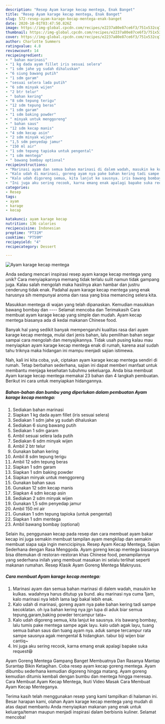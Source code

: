```yaml
---
description: "Resep Ayam karage kecap mentega, Enak Banget"
title: "Resep Ayam karage kecap mentega, Enak Banget"
slug: 572-resep-ayam-karage-kecap-mentega-enak-banget
date: 2020-10-01T03:47:50.826Z
image: https://img-global.cpcdn.com/recipes/e2237a80e87ce6f3/751x532cq70/ayam-karage-kecap-mentega-foto-resep-utama.jpg
thumbnail: https://img-global.cpcdn.com/recipes/e2237a80e87ce6f3/751x532cq70/ayam-karage-kecap-mentega-foto-resep-utama.jpg
cover: https://img-global.cpcdn.com/recipes/e2237a80e87ce6f3/751x532cq70/ayam-karage-kecap-mentega-foto-resep-utama.jpg
author: Charlotte Summers
ratingvalue: 4.8
reviewcount: 14
recipeingredient:
- " bahan marinasi"
- "1 kg dada ayam fillet iris sesuai selera"
- "1 sdm jahe yg sudah dihaluskan"
- "6 siung bawang putih"
- "1 sdm garam"
- "sesuai selera lada putih"
- "6 sdm minyak wijen"
- "2 btr telur"
- " bahan kering"
- "8 sdm tepung terigu"
- "12 sdm tepung beras"
- "1 sdm garam"
- "1 sdm baking powder"
- " minyak untuk menggoreng"
- " bahan saus"
- "12 sdm kecap manis"
- "4 sdm kecap asin"
- "2 sdm minyak wijen"
- "1,5 sdm penyedap jamur"
- "150 ml air"
- "1 sdm tepung tapioka untuk pengental"
- "1 sdm mentega"
- " bawang bombay optional"
recipeinstructions:
- "Marinasi ayam dan semua bahan marinasi di dalem wadah, masukin ke kulkas. wadahnya harus ditutup ya bund. aku marinasi nya cuma 1jam, kalo marinasi nya lebih lama lagi bakal lebih enak."
- "Kalo udah di marinasi, goreng ayam nya pake bahan kering tadi sampe kecoklatan. oh iya bahan kering nya jgn lupa di aduk biar semua tepung,garam,baking powder tercampur tata~"
- "Kalo udah digoreng semua, kita lanjut ke sausnya. iris bawang bombay, lalu tumis pake mentega sampe agak layu. kalo udah agak layu, tuang semua bahan saus dan tuang ayam nya. aduk sampe tercampur rata sampe sausnya agak mengental &amp; hidangkan. tabur biji wijen biar cantiq~"
- "Ini juga aku sering recook, karna emang enak apalagi bapake suka request😆"
categories:
- Resep
tags:
- ayam
- karage
- kecap

katakunci: ayam karage kecap 
nutrition: 136 calories
recipecuisine: Indonesian
preptime: "PT31M"
cooktime: "PT59M"
recipeyield: "4"
recipecategory: Dessert

---
```



![Ayam karage kecap mentega](https://img-global.cpcdn.com/recipes/e2237a80e87ce6f3/751x532cq70/ayam-karage-kecap-mentega-foto-resep-utama.jpg)

Anda sedang mencari inspirasi resep ayam karage kecap mentega yang unik? Cara menyiapkannya memang tidak terlalu sulit namun tidak gampang juga. Kalau salah mengolah maka hasilnya akan hambar dan justru cenderung tidak enak. Padahal ayam karage kecap mentega yang enak harusnya sih mempunyai aroma dan rasa yang bisa memancing selera kita.

Masukkan mentega di wajan yang telah dipanaskan. Kemudian masukkan bawang bombay dan ---- Selamat mencoba dan Terimakasih Cara membuat ayam karage kecap yang simple dan mudah. Ayam kecap mentega biasanya ada di kedai makanan Chinese food.

Banyak hal yang sedikit banyak mempengaruhi kualitas rasa dari ayam karage kecap mentega, mulai dari jenis bahan, lalu pemilihan bahan segar sampai cara mengolah dan menyajikannya. Tidak usah pusing kalau mau menyiapkan ayam karage kecap mentega enak di rumah, karena asal sudah tahu triknya maka hidangan ini mampu menjadi sajian istimewa.


Nah, kali ini kita coba, yuk, ciptakan ayam karage kecap mentega sendiri di rumah. Tetap berbahan sederhana, sajian ini dapat memberi manfaat untuk membantu menjaga kesehatan tubuhmu sekeluarga. Anda bisa membuat Ayam karage kecap mentega memakai 23 bahan dan 4 langkah pembuatan. Berikut ini cara untuk menyiapkan hidangannya.

<!--inarticleads1-->

##### Bahan-bahan dan bumbu yang diperlukan dalam pembuatan Ayam karage kecap mentega:

1. Sediakan  bahan marinasi
1. Siapkan 1 kg dada ayam fillet (iris sesuai selera)
1. Sediakan 1 sdm jahe yg sudah dihaluskan
1. Sediakan 6 siung bawang putih
1. Sediakan 1 sdm garam
1. Ambil sesuai selera lada putih
1. Sediakan 6 sdm minyak wijen
1. Ambil 2 btr telur
1. Gunakan  bahan kering
1. Ambil 8 sdm tepung terigu
1. Ambil 12 sdm tepung beras
1. Siapkan 1 sdm garam
1. Siapkan 1 sdm baking powder
1. Siapkan  minyak untuk menggoreng
1. Gunakan  bahan saus
1. Gunakan 12 sdm kecap manis
1. Siapkan 4 sdm kecap asin
1. Sediakan 2 sdm minyak wijen
1. Gunakan 1,5 sdm penyedap jamur
1. Ambil 150 ml air
1. Gunakan 1 sdm tepung tapioka (untuk pengental)
1. Siapkan 1 sdm mentega
1. Ambil  bawang bombay (optional)


Selain itu, penggunaan kecap pada resep dan cara membuat ayam bakar kecap ini juga semakin membuat tampilan ayam mengkilap dan semakin membuat siapa saja ingin mencicipinya. Resep Ayam Kecap Mentega, Sajian Sederhana dengan Rasa Menggoda. Ayam goreng kecap mentega biasanya bisa ditemukan di restoran-restoran khas Chinese food, penampilannya yang sederhana inilah yang membuat masakan ini selalu terlihat seperti makanan rumahan. Resep Klasik Ayam Goreng Mentega Maknyuss. 

<!--inarticleads2-->

##### Cara membuat Ayam karage kecap mentega:

1. Marinasi ayam dan semua bahan marinasi di dalem wadah, masukin ke kulkas. wadahnya harus ditutup ya bund. aku marinasi nya cuma 1jam, kalo marinasi nya lebih lama lagi bakal lebih enak.
1. Kalo udah di marinasi, goreng ayam nya pake bahan kering tadi sampe kecoklatan. oh iya bahan kering nya jgn lupa di aduk biar semua tepung,garam,baking powder tercampur tata~
1. Kalo udah digoreng semua, kita lanjut ke sausnya. iris bawang bombay, lalu tumis pake mentega sampe agak layu. kalo udah agak layu, tuang semua bahan saus dan tuang ayam nya. aduk sampe tercampur rata sampe sausnya agak mengental &amp; hidangkan. tabur biji wijen biar cantiq~
1. Ini juga aku sering recook, karna emang enak apalagi bapake suka request😆


Ayam Goreng Mentega Gampang Banget Membuatnya Dan Rasanya Mantap Surantap Bikin Ketagihan. Coba resep ayam kecap goreng mentega. Ayam dibumbu sederhana kemudian digoreng hingga matang. Ayam goreng kemudian ditumis kembali dengan bumbu dan mentega hingga meresap. Cara Membuat Ayam Kecap Mentega, Ikuti Video Masak Cara Membuat Ayam Kecap Menteganya. 

Terima kasih telah menggunakan resep yang kami tampilkan di halaman ini. Besar harapan kami, olahan Ayam karage kecap mentega yang mudah di atas dapat membantu Anda menyiapkan makanan yang enak untuk keluarga/teman maupun menjadi inspirasi dalam berbisnis kuliner. Selamat mencoba!
